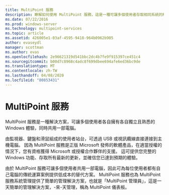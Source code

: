 ```yaml
---
title: MultiPoint 服務
description: 瞭解如何使用 MultiPoint 服務，這是一種可讓多個使用者存取相同系統的解決方案
ms.date: 07/22/2016
ms.prod: windows-server
ms.technology: multipoint-services
ms.topic: article
ms.assetid: 426005e1-03af-4595-9418-964b0962b905
author: evaseydl
manager: scottman
ms.author: evas
ms.openlocfilehash: 2e96621319d541bbc2dc4b7fe9f915397ce451c4
ms.sourcegitcommit: b00d7c8968c4adc8f699dbee694afe6ed36bc9de
ms.translationtype: MT
ms.contentlocale: zh-TW
ms.lasthandoff: 04/08/2020
ms.locfileid: "80853431"
---
```

# <a name="multipoint-services"></a>MultiPoint 服務
MultiPoint 服務是一種解決方案，可讓多個使用者各自擁有各自獨立且熟悉的 Windows 體驗，同時共用一部電腦。

由監視器、鍵盤和滑鼠組成的使用者站台，可透過 USB 或視訊纜線直接連接到主機電腦。 因為 MultiPoint 服務是正版 Microsoft 發佈的軟體產品，在適當授權的情況下，您有資格獲得 Microsoft 或授權合作夥伴的支援。 這可提供您完整的 Windows 功能、存取所有最新的更新，並確信您已達到預期的體驗。

由於 MultiPoint 服務可讓多個使用者共用一部電腦，因此可為每位使用者都有自己電腦的傳統運算案例提供低成本的替代方案。 MultiPoint 服務也為 MultiPoint 服務系統管理提供了簡單的管理解決方案，也就是「MultiPoint 管理員」，這是一天簡單的管理解決方案，\-來\-天管理，稱為 MultiPoint 儀表板。  
  